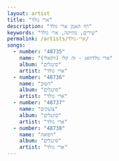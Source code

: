 ```yaml
---
layout: artist
title: "ארי גולד"
description: "דף האמן ארי גולד"
keywords: "שירים, מוזיקה, ארי גולד"
permalink: /artists/ארי-גולד/
songs:
  - number: "48735"
    name: "ארי גולדוואג - זה קלי (ווקאלי)"
    album: "סינגלים"
    artist: "ארי גולד"
  - number: "48736"
    name: "הטוב"
    album: "סינגלים"
    artist: "ארי גולד"
  - number: "48737"
    name: "צועקים"
    album: "סינגלים"
    artist: "ארי גולד"
  - number: "48738"
    name: "רפואה"
    album: "סינגלים"
    artist: "ארי גולד"
---
```

